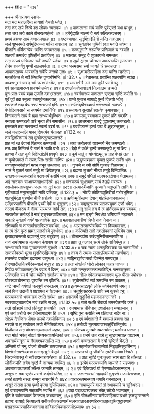 +++
title = "१३२"

+++
श्रीनारायण उवाच-  
यदा यदा महालक्ष्मि! सायाह्नो वेधसो भवेत् ।  
तदा तदा लये नित्ये दश लोकाः स्वरादयः ॥१ ॥
पातालान्ता लयं यान्ति पूर्वसृष्टौ यथा ह्यभूत् ।  
तथा तथा लये काले बीजरक्षणहेतवे ॥२ ॥
हरिर्गृह्णाति मात्स्यं वै रूपं सलिलसञ्चरम् ।  
प्रथमं ब्रह्मणः सायं वर्षशतमवग्रहः ॥३ ॥
वृष्ट्यभावात् सुदुर्भिक्षाद्देहिनो यान्ति नाशताम् ।  
जलं शुष्कायते सर्वमुद्भिज्जा यान्ति नाशताम् ॥४ ॥
सूर्यतापेन पृथिवी रुक्षा भवति सर्वथा ।  
बीजानि भर्जितान्येव भवन्ति क्रमशस्तदा ॥५ ॥
कन्दमूलानि नश्यन्ति प्राणिजातं च नश्यति ।  
शतवर्षं क्रमादेव वृष्टिहीनं प्रतापितम् ॥६ ॥
भवत्यतः समुद्रा वै शुष्कायन्ते समन्ततः ।  
तदा तत्स्थं प्राणिजातं सर्वं नश्यति सर्वथा ॥७ ॥
सूर्या द्वादश चोत्तप्ता उग्रास्तपन्ति कृत्स्नशः ।  
तेनेयं शतवर्षेषु पृथ्वी सतलपर्वता ॥८ ॥
दग्धा भस्मसमा सर्वा जायते हि समन्ततः ।  
आपातालाच्च आस्वर्गात् सर्वेपि जन्तवो मृताः ॥९ ॥
सूक्ष्मशरीरसहिता तदा यान्ति महर्तलम् ।  
महर्लोके च ते सर्वे तिष्ठन्ति पुण्यरश्मिभिः ॥1.132.१ ०॥
मेघास्ततः प्रवर्षन्ति शतवर्षाणि सर्वदा ।  
आदशभुवनं यावत् सर्वं जलमयं भवेत् ॥११ ॥
आस्वर्गं वै जलं तत्र पूर्यते प्रलये बहु ।  
एवं सायाह्नमारभ्य प्रातःपर्यन्तमेव ह ॥१२॥
दशलोकविनाशोऽयं नित्यप्रलय उच्यते ।  
पुनः प्रातः स्वयं ब्रह्मा सृजति दशभूस्तरान् ॥१३॥
स्वर्गमारभ्य पातालान् सृष्ट्वा सृष्टिं करोति सः ।  
पूर्वं पूर्वं तदा स्मृत्वा यथापूर्वमकल्पयत् ॥१४॥
प्राप्ते पुनश्च सायाह्ने पुनर्वै विलयो भवेत् ।  
लयकाले तदा देवः स्वयं नारायणो हरिः ॥११॥
सर्वसद्बीजरक्षार्थं मत्स्यरूपो भवत्यपि ।  
वेधोदिनावसाने स स्वयमेव दयानिधिः ॥१६॥
समागत्य सुरक्षार्हं रक्षत्येव कृपावशात् ।  
दिनावसाने सायं वै ब्रह्मा सन्ध्यार्थमुत्थितः ॥१७॥
कमण्डलुं स्वमादाय पुष्करं प्रति गच्छति ।  
स्नात्वा कमण्डलौ वारि भृत्वा तीरं समासीनः ॥१८॥
आचमनाय यावद्वै गृह्णात्यम्बु कमण्डलोः ।  
हस्ततले तदा मत्स्यरूपं स्वल्पं ददर्श सः ॥१९॥
यवबीजसमं ह्रस्वं यथा वै क्षुद्रजन्तुकम् ।  
जले जलाञ्जलिं यावन् क्षिपत्येव पितामहः ॥1.132.२० ।  
तावद्वितस्तिमात्रं तद् भूत्वोत्प्लुत्याऽपतत्तटे ।  
प्राह मां रक्ष देवानां पितामह कमण्डलौ ॥२१ ॥
तथा करोत्यजो यावन्ममौ नैव कमण्डलौ ।  
ततः प्राह तिमिस्तं वै नालं मे भवति प्रभो ॥२२॥
देहो मे वर्धते द्राग्वै तस्मात्कूपे तु मां क्षिप ।  
ब्रह्मणा वै ततः कूपे निक्षिप्तोऽपि प्रववृधे ॥२३ ॥
कूपे मातुं न योग्योऽभूत् स प्राह वेधसं ततः ।  
न कूपोऽयमलं मे स्यात् पितः सरसि माक्षिप ॥२४॥
उद्धृत्य ब्रह्मणा कूपात् पुष्करे सरसि धृतः ।  
तावत्पुष्करदेहोऽयं महान् बभूव तत्क्षणात् ॥२५॥
पुष्करे न ममौ सोपि पुनराह पितामहम् ।  
नालं मे पुष्करं जातं समुद्रे मां क्षिपेष्टकृत् ॥२६॥
ब्रह्मणा तु ततो नीत्वा समुद्रे विनिपातितः ।  
उक्तश्च कस्त्वमत्रासि वदाश्चर्यं करोषि माम् ॥२७॥
समुद्रे वर्धितो मत्स्यस्तदोवाच पितामहम् ।  
अहं नारायणः साक्षाज्जगद्रक्षणहेतवे ॥२८॥
मत्स्यरूपं सुधृतवान् सायं तेऽह्नो भवत्यतः ।  
दशलोकास्तापशुष्का जलमग्ना द्रुतं मताः ॥२९॥
तस्माद्बीजानि मुख्यानि चतुःखनिगतानि वै ।  
गृहीत्वाऽयं मनुश्चतुर्दशो नावि प्रतिष्ठतु ॥1.132.३ ०॥
नौरपि कोटिगव्यूतिदीर्घा गभीरभूमिका ।  
शतभूमिर्दृढा पूरणीया बीजैः प्ररोहणैः ॥३ १॥
ऋषीन्मुनींस्तथा देवान् गोहस्तियानवाहनम् ।  
उद्भिज्जातीनि बीजानि पृथ्वीं देवीं च भूसुरान् ॥३२॥
यद्यत्पुनस्तव प्रातरुपयुक्तं सृजौ भवेत् ।  
तत्सर्वं बीजरूपं वै नीत्वा संस्थाप्य नावि तत् ॥३३॥
मनुं सत्यं तत्र वै त्वं प्रतिष्ठाप्य व्रज स्वकम् ।  
सत्यलोकं ततोऽहं वै नादं शृङ्खलयाञ्चिताम् ॥३४॥
मम शृङ्गे निबध्यैव भ्रमिष्यामि महाजले ।  
अवग्रहे सूर्यतापे वर्षणे शतवार्षिके ॥३५॥
महापातालवारीणां निधौ नावं निनाय च ।  
रक्षिष्यामि च तान्सर्वानारात्रिप्रलयावधिम् ॥३६ ॥
आप्रातस्तान्पोषयिष्ये मम दिव्यबलान्ननु ।  
मा त्वं खेदं कुरु ब्रह्मन् प्रातर्दास्ये पुनर्धनम् ॥३७॥
करिष्यति ततो दशलोकानां सृष्टिमेव ताम् ।  
इत्याज्ञप्तस्ततो ब्रह्मा मनुं प्राह चतुर्दशम् ॥३८॥
बीजान्यर्पय्य सदेवमुनिबीजान्तराणि च ।  
नावं समर्पयामास मत्स्याय केशवाय सः ॥३९॥
ब्रह्मा तु गतवान् सत्यं लोकं रात्रिर्बभूव ह ।  
सन्ध्याकाले तदा युगसहस्रान्ते युगक्षये ॥1.132.४०॥
सदा जाता अनावृष्टिस्तदा सा शतवार्षिकी ।  
सप्तरश्मिरथो भूत्वा ह्युदतिष्ठद्विभावसुः ॥४१ ॥
तस्य ते रश्मयः सप्ताऽपिबन्नम्भो महार्णवात् ।  
ततस्तेषां प्रतापेन दह्यमाना वसुन्धरा ॥४२॥
साद्रिनद्यर्णवा सर्वा विस्नेहा समपद्यत ।  
तीक्ष्णप्रदीप्तकिरणैरेकज्वालं बभूव ह ॥४३ ॥
ततः संवर्तको घोरो लोकान् जहार पावकः ।  
निर्दह्य सर्वपातालानूर्ध्वम ददाह वै दिवम् ॥४४॥
ततो गजकुलाकारास्तडिद्भिः समलङ्कृताः ।  
उत्तिष्ठन्ति स्म वै घोरा व्योम्नि संवर्तका घनाः ॥४५॥
नीलाः श्वेताश्चाञ्जनाश्च धूम्राः पीताः पयोधराः ।  
घोररूपा घोरनादाः पूरयन्ति स्म वृष्टिभिः ॥४६॥
सुघोरमशिवं सर्वं शमयन्ति स्म पावकम् ।  
नष्टे चाग्नौ वर्षशते जलपूर्णं नभस्तलम् ॥४७॥
इत्यम्भसाऽऽवृते लोके सर्वमेकार्णवं जगत् ।  
जलं विना तदानीं वै प्राज्ञायत न किञ्चन ॥४८॥
चतुर्युगसहस्रान्ते रात्रिं स्म कुरुते प्रभुः ।  
मत्स्यावतारो भगवान्नावं रक्षति सर्वथा ॥४९॥
शतवर्षे सुदुर्भिक्षे महाकालानलान्तरे ।  
स्वस्याऽमृतप्रतापेन नावं रक्षति स प्रभुः ॥1.132.५०॥
रात्रौ रक्षति चैवाऽयं तमस्येकार्णवे जले ।  
ततो रात्रिक्षये प्राप्ते प्रतिबुद्धः प्रजापतिः ॥५१॥
रचयामास विविधान् दशलोकान् यथाप्रजान् ।  
एवं लयं करोति स्म प्रतिसायाह्नमेव हि ॥५२ ॥
सृष्टिं पुनः करोति स्म प्रतिप्रातः सदैव सः ।  
सोऽयं दैनन्दिनः प्रोक्तः प्रलयो दशलोकिनाम् ॥५ ३॥
एवं वर्षशतान्ते वै ब्रह्माण्डं ब्रह्मणा सह ।  
नश्यते स तु सम्प्रोक्तो लयो नैमित्तिकोऽपरः ॥५४॥
ततोऽपि मूलमायायाश्चतुर्विंशतिमूर्तयः ।  
विलीयन्ते तदा बोध्यः प्राकृतप्रलयो महान् ॥५५ ॥
जीवस्य तु प्रभोः सम्यग्योगाद् भक्तेश्च भावतः ।  
यदा मोक्षो भवेत् सोऽयं वोध्यस्त्वात्यन्तिको लयः ॥५६॥
प्रलये तत्र रात्रौ तु सृष्ट्यभावान्न वाऽवनम् ।  
अवनार्थं मनूनां च नैवावश्यकतास्ति यत् ॥५७॥
अतो मन्वन्तराणां वै रात्रौ सृष्टिर्न विद्यते ।  
अन्तिमो यो मनुः प्रोक्तो बीजानि ऋषयस्तथा ॥५८॥
महानौकास्थितास्तेषां निद्रावृत्तिसुवर्तिनाम् ।  
विष्णोर्नारायणेच्छाया बलान्मृत्युर्न विद्यते ॥५ ९ ॥
आप्रातस्ते तु जीवन्ति सृष्टेर्बीजतया स्थितेः ।  
चिरञ्जीवास्तु ये सर्वे ब्रह्मनारायणेहया ॥1.132.६० ॥
प्रातः सृष्टिं पुनः कृत्वा स्वयं ब्रह्म हि ताँस्ततः ।  
लीनीकरोति तत्रैव सृष्टौ वै नान्यथा क्वचित् ॥६ १ ॥
इत्येवं मत्स्यरूपाणि जायन्ते मे सहस्रशः ।  
अवतारा यथाकार्यं लक्ष्मि! जानामि तानहम् ॥६ २॥
एवं दितेरपत्यं यो हिरण्याक्षोऽभवन्महान् ।  
असुरः स तदा सृष्टेः प्रारम्भे कर्दमस्थितिम् ॥६ ३ ॥
जलान्तःस्थां महापृथ्वीं भुङ्क्ते राजाधिराजवत् ।  
तमहं ब्रह्मणो नस्तः सम्भूय नाशयामि वै ॥६४॥
वाराहरूपमास्थाय नयामि यमसादनम् ।  
असुरं तं तदा हत्वा पृथ्वीं कृत्वा सुपिण्डिकाम् ॥६५॥
नायाम्युपरि वारां तां स्थापयामि च सुस्थिराम् ।  
एवं वाराहरूपाणि सहस्राणि भवन्ति मे ॥६६॥
यदा यदाऽऽवश्यकत्व भवेत् क्रोडो भवाम्यहम् ।  
इति ते सर्वमाख्यातं किमन्यत् कथयाम्यनु ॥६७॥
इति श्रीलक्ष्मीनारायणीयसंहितायां प्रथमे कृतयुगसन्ताने ब्रह्मणः सायाह्ने नित्यप्रलये सबीजनौकारक्षणार्थं मत्स्यावतारधारणहिरण्याक्षहृतपृथिव्युद्धारणार्थ  
वराहरूपधारणादिकथननामा द्वात्रिंशदधिकशततमोऽध्यायः ॥१ ३२॥
    
